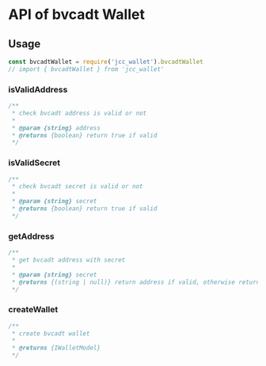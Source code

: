 # API of bvcadt Wallet

## Usage

```javascript
const bvcadtWallet = require('jcc_wallet').bvcadtWallet
// import { bvcadtWallet } from 'jcc_wallet'
```

### isValidAddress

```javascript
/**
 * check bvcadt address is valid or not
 *
 * @param {string} address
 * @returns {boolean} return true if valid
 */
```

### isValidSecret

```javascript
/**
 * check bvcadt secret is valid or not
 *
 * @param {string} secret
 * @returns {boolean} return true if valid
 */
```

### getAddress

```javascript
/**
 * get bvcadt address with secret
 *
 * @param {string} secret
 * @returns {(string | null)} return address if valid, otherwise return null
 */
```

### createWallet

```javascript
/**
 * create bvcadt wallet
 *
 * @returns {IWalletModel}
 */
```
